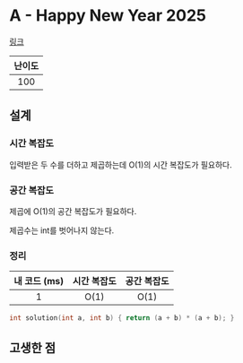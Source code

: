 # A - Happy New Year 2025

[링크](https://atcoder.jp/contests/abc387/tasks/abc387_a)

| 난이도 |
| :----: |
|  100   |

## 설계

### 시간 복잡도

입력받은 두 수를 더하고 제곱하는데 O(1)의 시간 복잡도가 필요하다.

### 공간 복잡도

제곱에 O(1)의 공간 복잡도가 필요하다.

제곱수는 int를 벗어나지 않는다.

### 정리

| 내 코드 (ms) | 시간 복잡도 | 공간 복잡도 |
| :----------: | :---------: | :---------: |
|      1       |    O(1)     |    O(1)     |

```cpp
int solution(int a, int b) { return (a + b) * (a + b); }
```

## 고생한 점
